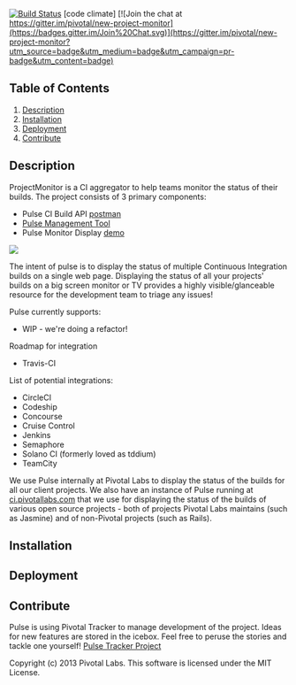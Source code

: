 [![Build Status](https://travis-ci.org/pivotal/pulse.svg)](https://travis-ci.org/pivotal/pulse) [code climate] [![Join the chat at https://gitter.im/pivotal/new-project-monitor](https://badges.gitter.im/Join%20Chat.svg)](https://gitter.im/pivotal/new-project-monitor?utm_source=badge&utm_medium=badge&utm_campaign=pr-badge&utm_content=badge)


## Table of Contents
1. [Description](#description)
2. [Installation](#installation)
3. [Deployment](#deployment)
4. [Contribute](#contribute)

## Description

ProjectMonitor is a CI aggregator to help teams monitor the status of their builds.
The project consists of 3 primary components:
* Pulse CI Build API [postman](ci.pivotallabs.com)
* [Pulse Management Tool](frontend/README.md)
* Pulse Monitor Display [demo](ci.pivotallabs.com)

![](https://d1fto35gcfffzn.cloudfront.net/images/labs/tools/project_monitor.png)

The intent of pulse is to display the status of multiple Continuous Integration builds on a single web page.
Displaying the status of all your projects' builds on a big screen monitor or TV provides a highly visible/glanceable resource
for the development team to triage any issues!

Pulse currently supports:
* WIP - we're doing a refactor!

Roadmap for integration
* Travis-CI

List of potential integrations:
* CircleCI
* Codeship
* Concourse
* Cruise Control
* Jenkins
* Semaphore
* Solano CI (formerly loved as tddium)
* TeamCity

We use Pulse internally at Pivotal Labs to display the status of the builds for all our client projects.
We also have an instance of Pulse running at [ci.pivotallabs.com](ci.pivotallabs.com) that we use for displaying the status of the builds
of various open source projects - both of projects Pivotal Labs maintains (such as Jasmine)
and of non-Pivotal projects (such as Rails).

## Installation

## Deployment

## Contribute

Pulse is using Pivotal Tracker to manage development of the project.  Ideas for new features are stored in the icebox.
Feel free to peruse the stories and tackle one yourself! [Pulse Tracker Project](https://www.pivotaltracker.com/projects/1456574)

Copyright (c) 2013 Pivotal Labs. This software is licensed under the MIT License.
